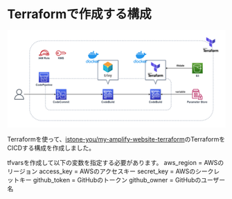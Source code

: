 # Terraformで作成する構成
<img width="600" alt="terraform-cicd.drawio.png" src="./terraform-cicd.drawio.png">

Terraformを使って、[istone-you/my-amplify-website-terraform](https://github.com/istone-you/my-amplify-website-terraform)のTerraformをCICDする構成を作成しました。

tfvarsを作成して以下の変数を指定する必要があります。
aws_region     =  AWSのリージョン
access_key     =  AWSのアクセスキー
secret_key     =  AWSのシークレットキー
github_token   =  GitHubのトークン
github_owner   =  GitHubのユーザー名